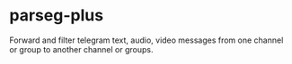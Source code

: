 # parseg-plus
Forward and filter telegram text, audio, video messages from one channel or group to another channel or groups. 
